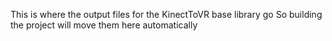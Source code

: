 This is where the output files for the KinectToVR base library go
So building the project will move them here automatically